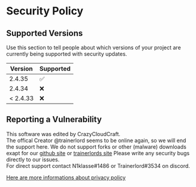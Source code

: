 # Security Policy

## Supported Versions

Use this section to tell people about which versions of your project are
currently being supported with security updates.

| Version | Supported          |
| ------- | ------------------ |
| 2.4.35   | :white_check_mark: |
| 2.4.34   | :x:                |
| < 2.4.33   | :x:                |

## Reporting a Vulnerability

This software was edited by CrazyCloudCraft.  
The offical Creator @trainerlord seems to be online again, so we will end the support here.
We do not support forks or other (malware) downloads exapt for our [github site](https://github.com/CrazyCloudCraft/myworld-depecated/) or [trainerlords site](https://github.com/trainerlord/MyWorld)
Please write any security bugs directly to our issues.  
For direct support contact N1klasse#1486 or Trainerlord#3534 on discord.  
  
[Here are more informations about privacy policy](https://crazycloudcraft.de/en/privacypolicy/)  
